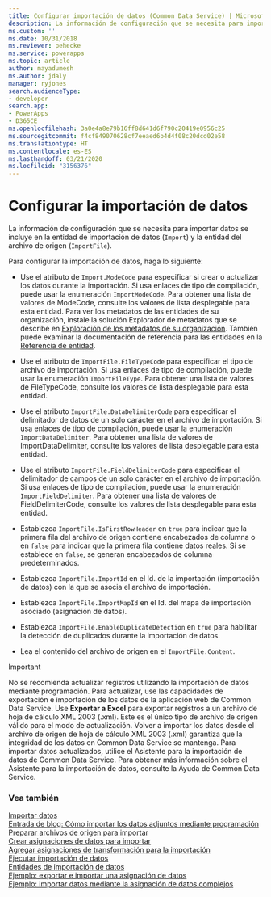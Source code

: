 ```yaml
---
title: Configurar importación de datos (Common Data Service) | Microsoft Docs
description: La información de configuración que se necesita para importar datos se incluye en la entidad de importación de datos y la entidad del archivo de origen.
ms.custom: ''
ms.date: 10/31/2018
ms.reviewer: pehecke
ms.service: powerapps
ms.topic: article
author: mayadumesh
ms.author: jdaly
manager: ryjones
search.audienceType:
- developer
search.app:
- PowerApps
- D365CE
ms.openlocfilehash: 3a0e4a8e79b16ff8d641d6f790c20419e0956c25
ms.sourcegitcommit: f4cf849070628cf7eeaed6b4d4f08c20dcd02e58
ms.translationtype: HT
ms.contentlocale: es-ES
ms.lasthandoff: 03/21/2020
ms.locfileid: "3156376"
---
```

# <a name="configure-data-import"></a>Configurar la importación de datos

<!-- 
Was Mike Carter's

https://docs.microsoft.com/dynamics365/customer-engagement/developer/configure-data-import 

Child topic of 
powerapps-docs/developer/common-data-service/import-data.md
-->

La información de configuración que se necesita para importar datos se incluye en la entidad de importación de datos (`Import`) y la entidad del archivo de origen (`ImportFile`).  
  
 Para configurar la importación de datos, haga lo siguiente:  
  
- Use el atributo de `Import.ModeCode` para especificar si crear o actualizar los datos durante la importación. Si usa enlaces de tipo de compilación, puede usar la enumeración `ImportModeCode`. Para obtener una lista de valores de ModeCode, consulte los valores de lista desplegable para esta entidad. Para ver los metadatos de las entidades de su organización, instale la solución Explorador de metadatos que se describe en [Exploración de los metadatos de su organización](/dynamics365/customer-engagement/developer/browse-your-metadata). También puede examinar la documentación de referencia para las entidades en la [Referencia de entidad](/dynamics365/customer-engagement/developer/about-entity-reference).  
  
- Use el atributo de `ImportFile.FileTypeCode` para especificar el tipo de archivo de importación. Si usa enlaces de tipo de compilación, puede usar la enumeración `ImportFileType`. Para obtener una lista de valores de FileTypeCode, consulte los valores de lista desplegable para esta entidad.  
  
- Use el atributo `ImportFile.DataDelimiterCode` para especificar el delimitador de datos de un solo carácter en el archivo de importación. Si usa enlaces de tipo de compilación, puede usar la enumeración `ImportDataDelimiter`. Para obtener una lista de valores de ImportDataDelimiter, consulte los valores de lista desplegable para esta entidad.  
  
- Use el atributo `ImportFile.FieldDelimiterCode` para especificar el delimitador de campos de un solo carácter en el archivo de importación. Si usa enlaces de tipo de compilación, puede usar la enumeración `ImportFieldDelimiter`. Para obtener una lista de valores de FieldDelimiterCode, consulte los valores de lista desplegable para esta entidad.  
  
- Establezca `ImportFile.IsFirstRowHeader` en `true` para indicar que la primera fila del archivo de origen contiene encabezados de columna o en `false` para indicar que la primera fila contiene datos reales. Si se establece en `false`, se generan encabezados de columna predeterminados.  
  
- Establezca `ImportFile.ImportId` en el Id. de la importación (importación de datos) con la que se asocia el archivo de importación.  
  
- Establezca `ImportFile.ImportMapId` en el Id. del mapa de importación asociado (asignación de datos).  
  
- Establezca `ImportFile.EnableDuplicateDetection` en `true` para habilitar la detección de duplicados durante la importación de datos.  
  
- Lea el contenido del archivo de origen en el `ImportFile.Content`.  
  
> [!IMPORTANT]
>  No se recomienda actualizar registros utilizando la importación de datos mediante programación. Para actualizar, use las capacidades de exportación e importación de los datos de la aplicación web de Common Data Service. Use **Exportar a Excel** para exportar registros a un archivo de hoja de cálculo XML 2003 (.xml). Este es el único tipo de archivo de origen válido para el modo de actualización. Volver a importar los datos desde el archivo de origen de hoja de cálculo XML 2003 (.xml) garantiza que la integridad de los datos en Common Data Service se mantenga. Para importar datos actualizados, utilice el Asistente para la importación de datos de Common Data Service. Para obtener más información sobre el Asistente para la importación de datos, consulte la Ayuda de Common Data Service.  
 
### <a name="see-also"></a>Vea también

[Importar datos](import-data.md)<br />
[Entrada de blog: Cómo importar los datos adjuntos mediante programación](https://blogs.msdn.com/b/crm/archive/2012/08/06/how-to-import-attachments-programmatically.aspx)<br />
[Preparar archivos de origen para importar](prepare-source-files-import.md)<br />
[Crear asignaciones de datos para importar](create-data-maps-for-import.md)<br />
[Agregar asignaciones de transformación para la importación](add-transformation-mappings-import.md)<br />
[Ejecutar importación de datos](run-data-import.md)<br />
[Entidades de importación de datos](data-import-entities.md)<br />
[Ejemplo: exportar e importar una asignación de datos](org-service/samples/export-import-data-map.md)<br />
[Ejemplo: importar datos mediante la asignación de datos complejos](org-service/samples/import-data-complex-data-map.md)<br />